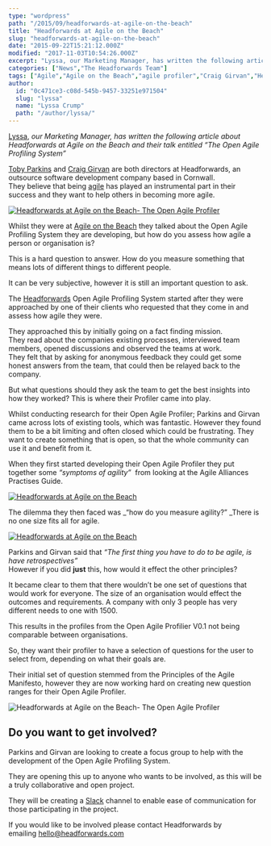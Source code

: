 ```yaml
---
type: "wordpress"
path: "/2015/09/headforwards-at-agile-on-the-beach"
title: "Headforwards at Agile on the Beach"
slug: "headforwards-at-agile-on-the-beach"
date: "2015-09-22T15:21:12.000Z"
modified: "2017-11-03T10:54:26.000Z"
excerpt: "Lyssa, our Marketing Manager, has written the following article about Headforwards at Agile on the Beach and their talk entitled “The Open Agile Profiling System” Toby Parkins and Craig Girvan are both directors at Headforwards, an outsource software development company based in Cornwall. They believe that being agile has played an instrumental part in their success and they \[…\]"
categories: ["News","The Headforwards Team"]
tags: ["Agile","Agile on the Beach","agile profiler","Craig Girvan","Headforwards","open agile profiler","toby parkins"]
author:
  id: "0c471ce3-c08d-545b-9457-33251e971504"
  slug: "lyssa"
  name: "Lyssa Crump"
  path: "/author/lyssa/"
---
```

[Lyssa](https://uk.linkedin.com/in/lyssafeecrump), _our Marketing Manager, has written the following article about Headforwards at Agile on the Beach and their talk entitled “The Open Agile Profiling System”_

[Toby Parkins](https://www.linkedin.com/in/tobyparkins) and [Craig Girvan](https://www.linkedin.com/in/craiggirvan) are both directors at Headforwards, an outsource software development company based in Cornwall.  
They believe that being [agile](http://www.headforwards.com/2015/06/what-is-agile/) has played an instrumental part in their success and they want to help others in becoming more agile.

[![Headforwards at Agile on the Beach- The Open Agile Profiler ](/wp-content/uploads/2015/09/Headforwards_at_Agile_on_the_beach-300x225.jpg)](/wp-content/uploads/2015/09/Headforwards_at_Agile_on_the_beach.jpg)

Whilst they were at [Agile on the Beach](http://agileonthebeach.com/craig-girvan-toby-parkins-the-open-agile-profiling-system-live-blog/) they talked about the Open Agile Profiling System they are developing, but how do you assess how agile a person or organisation is?

This is a hard question to answer. How do you measure something that means lots of different things to different people.

It can be very subjective, however it is still an important question to ask.

The [Headforwards](http://www.headforwards.com/who-we-are/) Open Agile Profiling System started after they were approached by one of their clients who requested that they come in and assess how agile they were.

They approached this by initially going on a fact finding mission.  
They read about the companies existing processes, interviewed team members, opened discussions and observed the teams at work.  
They felt that by asking for anonymous feedback they could get some honest answers from the team, that could then be relayed back to the company.

But what questions should they ask the team to get the best insights into how they worked? This is where their Profiler came into play.

Whilst conducting research for their Open Agile Profiler; Parkins and Girvan came across lots of existing tools, which was fantastic. However they found them to be a bit limiting and often closed which could be frustrating. They want to create something that is open, so that the whole community can use it and benefit from it.

When they first started developing their Open Agile Profiler they put together some _“symptoms of agility”_  from looking at the Agile Alliances Practises Guide.

[![Headforwards at Agile on the Beach ](/wp-content/uploads/2015/09/Headforwards_at_Agile_on_the_beach_AGILE_ALLIANCE_PRACTICES_GUIDE--300x225.jpg)](/wp-content/uploads/2015/09/Headforwards_at_Agile_on_the_beach_AGILE_ALLIANCE_PRACTICES_GUIDE-.jpg)

The dilemma they then faced was _“how do you measure agility?” _There is no one size fits all for agile.

[![Headforwards at Agile on the Beach ](/wp-content/uploads/2015/09/Headforwards_at_Agile_on_the_beach_THE-DILEMA--300x225.jpg)](/wp-content/uploads/2015/09/Headforwards_at_Agile_on_the_beach_THE-DILEMA-.jpg)

Parkins and Girvan said that _“The first thing you have to do to be agile, is have retrospectives”_  
However if you did **just** this, how would it effect the other principles?

It became clear to them that there wouldn’t be one set of questions that would work for everyone. The size of an organisation would effect the outcomes and requirements. A company with only 3 people has very different needs to one with 1500.

This results in the profiles from the Open Agile Profilier V0.1 not being comparable between organisations.

So, they want their profiler to have a selection of questions for the user to select from, depending on what their goals are.

Their initial set of question stemmed from the Principles of the Agile Manifesto, however they are now working hard on creating new question ranges for their Open Agile Profiler.

![Headforwards at Agile on the Beach- The Open Agile Profiler ](/wp-content/uploads/2015/09/Headforwards_at_Agile_on_the_beach_OPEN_AGILE_PROFILER_V1-300x225.jpg)

Do you want to get involved?
----------------------------

Parkins and Girvan are looking to create a focus group to help with the development of the Open Agile Profiling System.

They are opening this up to anyone who wants to be involved, as this will be a truly collaborative and open project.

They will be creating a [Slack](https://slack.com/) channel to enable ease of communication for those participating in the project.

If you would like to be involved please contact Headforwards by emailing [hello@headforwards.com  
](http://hello@headforwards.com)
